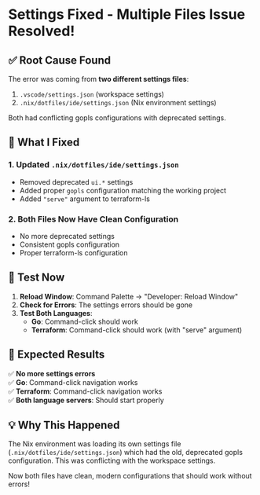 # Settings Fixed - Multiple Files Issue Resolved!

## ✅ **Root Cause Found**

The error was coming from **two different settings files**:
1. `.vscode/settings.json` (workspace settings)
2. `.nix/dotfiles/ide/settings.json` (Nix environment settings)

Both had conflicting gopls configurations with deprecated settings.

## 🔧 **What I Fixed**

### **1. Updated `.nix/dotfiles/ide/settings.json`**
- Removed deprecated `ui.*` settings
- Added proper `gopls` configuration matching the working project
- Added `"serve"` argument to terraform-ls

### **2. Both Files Now Have Clean Configuration**
- No more deprecated settings
- Consistent gopls configuration
- Proper terraform-ls configuration

## 🧪 **Test Now**

1. **Reload Window**: Command Palette → "Developer: Reload Window"
2. **Check for Errors**: The settings errors should be gone
3. **Test Both Languages**:
   - **Go**: Command-click should work
   - **Terraform**: Command-click should work (with "serve" argument)

## 🎯 **Expected Results**

✅ **No more settings errors**  
✅ **Go**: Command-click navigation works  
✅ **Terraform**: Command-click navigation works  
✅ **Both language servers**: Should start properly  

## 💡 **Why This Happened**

The Nix environment was loading its own settings file (`.nix/dotfiles/ide/settings.json`) which had the old, deprecated gopls configuration. This was conflicting with the workspace settings.

Now both files have clean, modern configurations that should work without errors!
